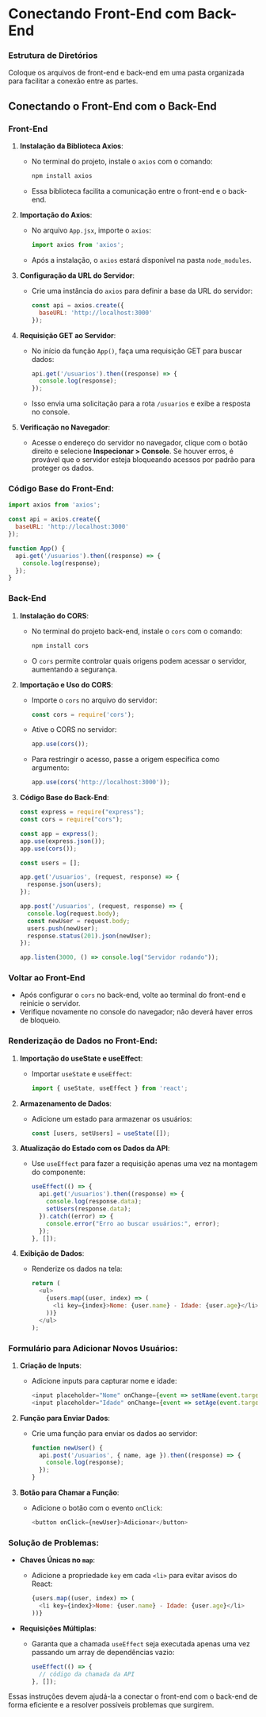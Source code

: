 
# Conectando Front-End com Back-End

### Estrutura de Diretórios
Coloque os arquivos de front-end e back-end em uma pasta organizada para facilitar a conexão entre as partes.

## Conectando o Front-End com o Back-End

### Front-End
1. **Instalação da Biblioteca Axios**:
   - No terminal do projeto, instale o `axios` com o comando:
     ```bash
     npm install axios
     ```
   - Essa biblioteca facilita a comunicação entre o front-end e o back-end.

2. **Importação do Axios**:
   - No arquivo `App.jsx`, importe o `axios`:
     ```javascript
     import axios from 'axios';
     ```
   - Após a instalação, o `axios` estará disponível na pasta `node_modules`.

3. **Configuração da URL do Servidor**:
   - Crie uma instância do `axios` para definir a base da URL do servidor:
     ```javascript
     const api = axios.create({
       baseURL: 'http://localhost:3000'
     });
     ```

4. **Requisição GET ao Servidor**:
   - No início da função `App()`, faça uma requisição GET para buscar dados:
     ```javascript
     api.get('/usuarios').then((response) => {
       console.log(response);
     });
     ```
   - Isso envia uma solicitação para a rota `/usuarios` e exibe a resposta no console.

5. **Verificação no Navegador**:
   - Acesse o endereço do servidor no navegador, clique com o botão direito e selecione **Inspecionar > Console**. Se houver erros, é provável que o servidor esteja bloqueando acessos por padrão para proteger os dados.

### Código Base do Front-End:
```javascript
import axios from 'axios';

const api = axios.create({
  baseURL: 'http://localhost:3000'
});

function App() {
  api.get('/usuarios').then((response) => {
    console.log(response);
  });
}
```

### Back-End
1. **Instalação do CORS**:
   - No terminal do projeto back-end, instale o `cors` com o comando:
     ```bash
     npm install cors
     ```
   - O `cors` permite controlar quais origens podem acessar o servidor, aumentando a segurança.

2. **Importação e Uso do CORS**:
   - Importe o `cors` no arquivo do servidor:
     ```javascript
     const cors = require('cors');
     ```
   - Ative o CORS no servidor:
     ```javascript
     app.use(cors());
     ```
   - Para restringir o acesso, passe a origem específica como argumento:
     ```javascript
     app.use(cors('http://localhost:3000'));
     ```

3. **Código Base do Back-End**:
   ```javascript
   const express = require("express");
   const cors = require("cors");

   const app = express();
   app.use(express.json());
   app.use(cors());

   const users = [];

   app.get('/usuarios', (request, response) => {
     response.json(users);
   });

   app.post('/usuarios', (request, response) => {
     console.log(request.body);
     const newUser = request.body;
     users.push(newUser);
     response.status(201).json(newUser);
   });

   app.listen(3000, () => console.log("Servidor rodando"));
   ```

### Voltar ao Front-End
- Após configurar o `cors` no back-end, volte ao terminal do front-end e reinicie o servidor.
- Verifique novamente no console do navegador; não deverá haver erros de bloqueio.

### Renderização de Dados no Front-End:
1. **Importação do useState e useEffect**:
   - Importar `useState` e `useEffect`:
     ```javascript
     import { useState, useEffect } from 'react';
     ```

2. **Armazenamento de Dados**:
   - Adicione um estado para armazenar os usuários:
     ```javascript
     const [users, setUsers] = useState([]);
     ```

3. **Atualização do Estado com os Dados da API**:
   - Use `useEffect` para fazer a requisição apenas uma vez na montagem do componente:
     ```javascript
     useEffect(() => {
       api.get('/usuarios').then((response) => {
         console.log(response.data);
         setUsers(response.data);
       }).catch((error) => {
         console.error("Erro ao buscar usuários:", error);
       });
     }, []);
     ```

4. **Exibição de Dados**:
   - Renderize os dados na tela:
     ```javascript
     return (
       <ul>
         {users.map((user, index) => (
           <li key={index}>Nome: {user.name} - Idade: {user.age}</li>
         ))}
       </ul>
     );
     ```

### Formulário para Adicionar Novos Usuários:
1. **Criação de Inputs**:
   - Adicione inputs para capturar nome e idade:
     ```javascript
     <input placeholder="Nome" onChange={event => setName(event.target.value)} />
     <input placeholder="Idade" onChange={event => setAge(event.target.value)} />
     ```

2. **Função para Enviar Dados**:
   - Crie uma função para enviar os dados ao servidor:
     ```javascript
     function newUser() {
       api.post('/usuarios', { name, age }).then((response) => {
         console.log(response);
       });
     }
     ```

3. **Botão para Chamar a Função**:
   - Adicione o botão com o evento `onClick`:
     ```javascript
     <button onClick={newUser}>Adicionar</button>
     ```

### Solução de Problemas:
- **Chaves Únicas no `map`**:
  - Adicione a propriedade `key` em cada `<li>` para evitar avisos do React:
    ```javascript
    {users.map((user, index) => (
      <li key={index}>Nome: {user.name} - Idade: {user.age}</li>
    ))}
    ```

- **Requisições Múltiplas**:
  - Garanta que a chamada `useEffect` seja executada apenas uma vez passando um array de dependências vazio:
    ```javascript
    useEffect(() => {
      // código da chamada da API
    }, []);
    ```

Essas instruções devem ajudá-la a conectar o front-end com o back-end de forma eficiente e a resolver possíveis problemas que surgirem.
